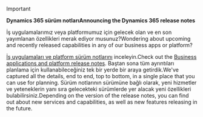 > [!IMPORTANT]
> <span data-ttu-id="50593-101">**Dynamics 365 sürüm notları**</span><span class="sxs-lookup"><span data-stu-id="50593-101">**Announcing the Dynamics 365 release notes**</span></span>
>
> <span data-ttu-id="50593-102">İş uygulamalarımız veya platformumuz için gelecek olan ve en son yayımlanan özellikleri merak ediyor musunuz?</span><span class="sxs-lookup"><span data-stu-id="50593-102">Wondering about upcoming and recently released capabilities in any of our business apps or platform?</span></span> 
> 
> <span data-ttu-id="50593-103">[İş uygulamaları ve platform sürüm notlarını](https://go.microsoft.com/fwlink/?linkid=2010158) inceleyin.</span><span class="sxs-lookup"><span data-stu-id="50593-103">Check out the [Business applications and platform release notes](https://go.microsoft.com/fwlink/?linkid=2010158).</span></span> <span data-ttu-id="50593-104">Baştan sona tüm ayrıntıları planlama için kullanabileceğiniz tek bir yerde bir araya getirdik.</span><span class="sxs-lookup"><span data-stu-id="50593-104">We've captured all the details, end to end, top to bottom, in a single place that you can use for planning.</span></span> <span data-ttu-id="50593-105">Sürüm notlarının sürümüne bağlı olarak, yeni hizmetler ve yeteneklerin yanı sıra gelecekteki sürümlerde yer alacak yeni özellikleri bulabilirsiniz.</span><span class="sxs-lookup"><span data-stu-id="50593-105">Depending on the version of the release notes, you can find out about new services and capabilities, as well as new features releasing in the future.</span></span>
